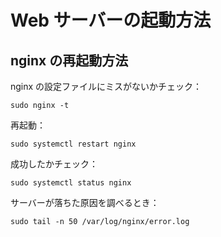 # Web サーバーの起動方法

## nginx の再起動方法

nginx の設定ファイルにミスがないかチェック：  

```shell
sudo nginx -t
```

再起動：  

```shell
sudo systemctl restart nginx
```

成功したかチェック：  

```shell
sudo systemctl status nginx
```

サーバーが落ちた原因を調べるとき：  

```shell
sudo tail -n 50 /var/log/nginx/error.log
```